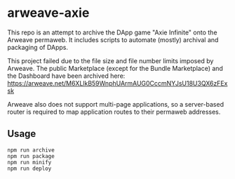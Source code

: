 # arweave-axie

This repo is an attempt to archive the DApp game "Axie Infinite" onto the Arweave permaweb. It includes scripts to automate (mostly) archival and packaging of DApps.

This project failed due to the file size and file number limits imposed by Arweave. The public Marketplace (except for the Bundle Marketplace) and the Dashboard have been archived here:
https://arweave.net/M6XLlkB59WnphUArmAUG0CccmNYJsU18U3QX6zFExsk

Arweave also does not support multi-page applications, so a server-based router is required to map application routes to their permaweb addresses.

## Usage
```
npm run archive
npm run package
npm run minify
npm run deploy
```